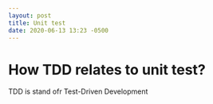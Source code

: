 ```yaml
---
layout: post
title: Unit test
date: 2020-06-13 13:23 -0500
---
```


# How TDD relates to unit test?
TDD is stand ofr Test-Driven Development 